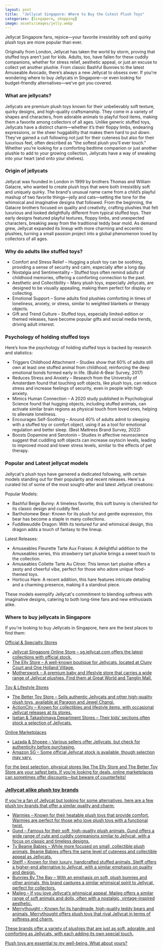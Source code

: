 ```yaml
---
layout: post
title:  "Jellycat Singapore: Where to Buy the Cutest Plush Toys"
categories: [Singapore, shopping]
image: assets/images/jelly.webp
---
```


Jellycat Singapore fans, rejoice—your favorite irresistibly soft and quirky plush toys are more popular than ever.

Originally from London, Jellycat has taken the world by storm, proving that stuffed toys aren’t just for kids. Adults, too, have fallen for these cuddly companions, whether for stress relief, aesthetic appeal, or just an excuse to collect yet another plushie. From classic Bashful Bunnies to the latest Amuseable Avocado, there’s always a new Jellycat to obsess over. If you're wondering where to buy Jellycats in Singapore—or even looking for budget-friendly alternatives—we’ve got you covered.

### What are jellycats?

Jellycats are premium plush toys known for their unbelievably soft texture, quirky designs, and high-quality craftsmanship. They come in a variety of shapes and characters, from adorable animals to playful food items, making them a favorite among collectors of all ages. Unlike generic stuffed toys, Jellycats have a distinct charm—whether it’s their floppy limbs, endearing expressions, or the sheer huggability that makes them hard to put down. They’ve gained a cult following not just for their cuteness but also for their luxurious feel, often described as "the softest plush you'll ever touch." Whether you’re looking for a comforting bedtime companion or just another plushie to add to your growing collection, Jellycats have a way of sneaking into your heart (and onto your shelves).

### Origin of jellycats

Jellycat was founded in London in 1999 by brothers Thomas and William Gatacre, who wanted to create plush toys that were both irresistibly soft and uniquely quirky. The brand's unusual name came from a child’s playful mashup of two favorite things—jelly and cats—setting the tone for the whimsical and imaginative designs that followed. From the beginning, the Gatacre brothers focused on quality and creativity, crafting plushies that felt luxurious and looked delightfully different from typical stuffed toys. Their early designs featured playful textures, floppy limbs, and unexpected characters, breaking away from the traditional teddy bear mold. As demand grew, Jellycat expanded its lineup with more charming and eccentric plushies, turning a small passion project into a global phenomenon loved by collectors of all ages.

### Why do adults like stuffed toys?

+ Comfort and Stress Relief – Hugging a plush toy can be soothing, providing a sense of security and calm, especially after a long day.
+ Nostalgia and Sentimentality – Stuffed toys often remind adults of childhood memories, offering a comforting connection to the past.
+ Aesthetic and Collectibility – Many plush toys, especially Jellycats, are designed to be visually appealing, making them perfect for display or collecting.
+ Emotional Support – Some adults find plushies comforting in times of loneliness, anxiety, or stress, similar to weighted blankets or therapy objects.
+ Gift and Trend Culture – Stuffed toys, especially limited-edition or themed releases, have become popular gifts and social media trends, driving adult interest.

### Psychology of holding stuffed toys

Here’s how the psychology of holding stuffed toys is backed by research and statistics:
+ Triggers Childhood Attachment – Studies show that 60% of adults still own at least one stuffed animal from childhood, reinforcing the deep emotional bonds formed early in life. (Build-A-Bear Survey, 2017)
+ Reduces Stress and Anxiety – Research from the University of Amsterdam found that touching soft objects, like plush toys, can reduce stress and increase feelings of security, even in people with high anxiety.
+ Mimics Human Connection – A 2020 study published in Psychological Science found that hugging objects, including stuffed animals, can activate similar brain regions as physical touch from loved ones, helping to alleviate loneliness.
+ Encourages Self-Soothing – Around 40% of adults admit to sleeping with a stuffed toy or comfort object, using it as a tool for emotional regulation and better sleep. (Best Mattress Brand Survey, 2022)
+ Boosts Dopamine and Serotonin – Studies in affective neuroscience suggest that cuddling soft objects can increase oxytocin levels, leading to improved mood and lower stress levels, similar to the effects of pet therapy.

### Popular and Latest jellycat models

Jellycat's plush toys have garnered a dedicated following, with certain models standing out for their popularity and recent releases. Here's a curated list of some of the most sought-after and latest Jellycat creations:

Popular Models:
+ Bashful Beige Bunny: A timeless favorite, this soft bunny is cherished for its classic design and cuddly feel.
+ Bartholomew Bear: Known for its plush fur and gentle expression, this bear has become a staple in many collections.
+ Fuddlewuddle Dragon: With its textured fur and whimsical design, this dragon adds a touch of fantasy to the lineup.

Latest Releases:
+ Amuseables Fleurette Tarte Aux Fraises: A delightful addition to the Amuseables series, this strawberry tart plushie brings a sweet touch to the collection.
+ Amuseables Collette Tarte Au Citron: This lemon tart plushie offers a zesty and cheerful vibe, perfect for those who adore unique food-themed toys.
+ Horticus Hare: A recent addition, this hare features intricate detailing and a charming presence, making it a standout piece.

These models exemplify Jellycat's commitment to blending softness with imaginative designs, catering to both long-time fans and new enthusiasts alike.

### Where to buy jellycats in Singapore

If you're looking to buy Jellycats in Singapore, here are the best places to find them:

<u>Official & Specialty Stores<u>

+ Jellycat Singapore Online Store – sg.jellycat.com offers the latest collections with official stock.
+ The Elly Store – A well-known boutique for Jellycats, located at Cluny Court and One Holland Village.
+ Motherswork – A premium baby and lifestyle store that carries a wide range of Jellycat plushies. Find them at Great World and Tanglin Mall.

<u>Toy & Lifestyle Stores<u>

+ The Better Toy Store – Sells authentic Jellycats and other high-quality plush toys, available at Paragon and Jewel Changi.
+ ActionCity – Known for collectibles and lifestyle items, with occasional Jellycat releases at its stores.
+ Isetan & Takashimaya Department Stores – Their kids’ sections often stock a selection of Jellycats.

<u>Online Marketplaces<u>

+ Lazada & Shopee – Various sellers offer Jellycats, but check for authenticity before purchasing.
+ Amazon SG – Some official Jellycat stock is available, though selection may vary.

For the best selection, physical stores like The Elly Store and The Better Toy Store are your safest bets. If you’re looking for deals, online marketplaces can sometimes offer discounts—but beware of counterfeits!

### Jellycat alike plush toy brands

If you're a fan of Jellycat but looking for some alternatives, here are a few plush toy brands that offer a similar quality and charm:

+ Warmies – Known for their heatable plush toys that provide comfort, Warmies are perfect for those who love plush toys with a functional twist.
+ Gund – Famous for their soft, high-quality plush animals, Gund offers a wide range of cute and cuddly companions similar to Jellycat, with a focus on classic and timeless designs.
+ Ty Beanie Babies – While more focused on small, collectible plush animals, Beanie Babies offers the same level of cuteness and collectible appeal as Jellycats.
+ Steiff – Known for their luxury, handcrafted stuffed animals, Steiff offers a higher-end alternative to Jellycat, with a similar emphasis on quality and design.
+ Bunnies By The Bay – With an emphasis on soft, plush bunnies and other animals, this brand captures a similar whimsical spirit to Jellycat, perfect for collectors.
+ Maileg – If you love Jellycat’s whimsical appeal, Maileg offers a similar range of soft animals and dolls, often with a nostalgic, vintage-inspired aesthetic.
+ Merrythought – Known for its handmade, high-quality teddy bears and animals, Merrythought offers plush toys that rival Jellycat in terms of softness and charm.

These brands offer a variety of plushies that are just as soft, adorable, and comforting as Jellycats, with each adding its own special touch.

Plush toys are essential to my well-being. What about yours?
